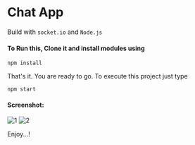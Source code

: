 # Chat App
Build with `socket.io` and `Node.js`

#### To Run this, Clone it and install modules using
```
npm install
```

That's it. You are ready to go. To execute this project just type
```
npm start
```

#### Screenshot:
![1](https://user-images.githubusercontent.com/74784363/138850981-7c378441-3be3-4544-9e74-d6a51c8ee934.png)
![2](https://user-images.githubusercontent.com/74784363/138850992-6118d4da-6632-4cae-9f42-f5b30165074f.png)



Enjoy...!
